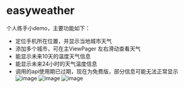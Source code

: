 # easyweather
个人练手小demo，主要功能如下：
* 定位手机所在位置，并显示当地城市天气
* 添加多个城市，可在主ViewPager 左右滑动查看天气
* 能显示未来10天的温度天气信息
* 能显示未来24小时的天气温度信息
* 调用的api使用期已过期，现在为免费版，部分信息可能无法正常显示
![image](https://github.com/ppanga/easyweather/blob/master/%E6%88%AA%E5%9B%BE/%E4%B8%BB%E9%A1%B5.png?raw=true)
![image](https://github.com/ppanga/easyweather/blob/master/%E6%88%AA%E5%9B%BE/%E6%B7%BB%E5%8A%A0%E5%9F%8E%E5%B8%82.png?raw=true)
![image](https://github.com/ppanga/easyweather/blob/master/%E6%88%AA%E5%9B%BE/%E6%90%9C%E7%B4%A2%E5%9F%8E%E5%B8%82.png?raw=true)

